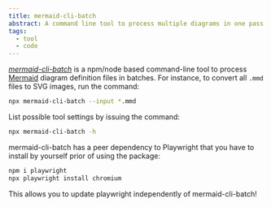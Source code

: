 ```yaml
---
title: mermaid-cli-batch
abstract: A command line tool to process multiple diagrams in one pass into SVG  images.
tags: 
  - tool
  - code
---
```

[<cite>mermaid-cli-batch</cite>](https://www.npmjs.com/package/mermaid-cli-batch) is a npm/node based command-line tool to process [Mermaid](https://mermaid.js.org) diagram definition files in batches. For instance, to convert all `.mmd` files to SVG images, run the command:

```sh
npx mermaid-cli-batch --input *.mmd
```

List possible tool settings by issuing the command:

```sh
npx mermaid-cli-batch -h
```

mermaid-cli-batch has a peer dependency to Playwright that you have to install by yourself prior of using the package:

```sh
npm i playwright
npx playwright install chromium
```

This allows you to update playwright independently of mermaid-cli-batch!